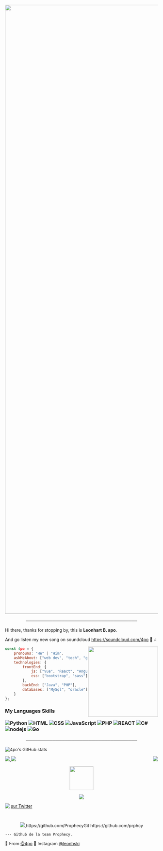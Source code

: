 <p align="center"><img src="https://i.imgur.com/LAajnm0.gif" width="2000"> 

<p align="center">
─────────────────────────────────────
</p>

Hi there, thanks for stopping by, this is **Leonhart B. apo**.

And go listen my new song on soundcloud https://soundcloud.com/4po 🎵 🎶

<img align='right' src="https://cdn2.scratch.mit.edu/get_image/user/16311207_60x60.png" width="230">

```javascript
const 4po = {
    pronouns: "He" | "Him",
    askMeAbout: ["web dev", "tech", "game"],
    technologies: {
        frontEnd: {
            js: ["Vue", "React", "Angular"],
            css: ["bootstrap", "sass"]
        },
        backEnd: ["Java", "PHP"],
        databases: ["MySql", "oracle"],
    }
};
```

### My Languages Skills <br/> <br/> ![Python](https://img.shields.io/badge/-Python-8136CA?style=flat-square&logo=python&logoColor=white) ![HTML](https://img.shields.io/badge/-HTML-8136CA?style=flat-square&logo=html5&logoColor=white) ![CSS](https://img.shields.io/badge/-CSS-8136CA?style=flat-square&logoColor=white&logo=css3) ![JavaScript](https://img.shields.io/badge/-JavaScript-8136CA?style=flat-square&logoColor=white&logo=javascript) ![PHP](https://img.shields.io/badge/-PHP-8136CA?style=flat-square&logo=php&logoColor=white) ![REACT](https://img.shields.io/badge/-React-8136CA?style=flat-square&logo=react&logoColor=white) ![C#](https://img.shields.io/badge/-C%20Sharp-8136CA?style=flat-square&logo=c%20sharp&logoColor=white) ![nodejs](https://img.shields.io/badge/-NodeJS-8136CA?style=flat-square&logo=Node.js&logoColor=white) ![Go](https://img.shields.io/badge/-Go-666699?style=flat-square&logo=Go&logoColor=white)


<p align="center">
─────────────────────────────────────
</p>

![4po's GitHub stats](https://github-readme-stats.vercel.app/api?username=4po&show_icons=true&theme=midnight-purple)



<a href="https://github.com/4po">
  <img src="https://img.shields.io/github/followers/4po?color=8136CA&label=FOLLOWERS&style=for-the-badge">
</a>

<a href="https://discord.bio/p/apo">
         <img src="https://img.shields.io/website?color=8136CA&down_color=black&down_message=black&label=DISCORD&logo=black&logoColor=black&style=for-the-badge&up_color=black&up_message=DISCORD.GG%2FAPO&url=https%3A%2F%2Fdiscord.gg%2Fapo">
         </a>







<a href="https://discord.gg/apo">
   <img align='right' src="https://komarev.com/ghpvc/?username=your-github-username&style=flat-square&&label=PROFILE+VIEWS&color=8136CA">
</a>




<p align="center">
   <a href="https://discord.gg/congo">
         <img src="https://upload.wikimedia.org/wikipedia/commons/f/f0/Animated-Flag-Russia_2.gif" width="78"> 
</p>

<p align="center">
         <a href="https://discord.gg/congo">
         <img src="https://i.imgur.com/tyhhKxu.gif">
         </a>
      

<!-- Place this tag where you want the button to render. -->

<a href="https://twitter.com/4poUser"><img align='left' src="https://img.shields.io/twitter/follow/4poUser?color=8136CA&logo=caca&logoColor=black&style=for-the-badge">
   
    
<a class="github-button" href="https://twitter.com/4poUser" data-color-scheme="no-preference: light; light: light; dark: dark;" data-show-count="true" aria-label="Follow @g4po on GitHub">sur Twitter</a>


<br>

<p align="center">
         <a href="https://discord.gg/apo">
         <img src="https://i.imgur.com/Tdd2VeD.png">
         </a>
https://github.com/ProphecyGit https://github.com/prphcy

    --- Github de la team Prophecy.

🔎 From [@4po](https://github.com/4po)
🔎 Instagram [@leonhski](https://www.instagram.com/leonhski/)
